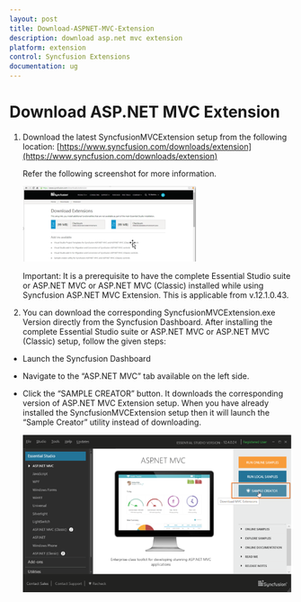 ```yaml
---
layout: post
title: Download-ASPNET-MVC-Extension
description: download asp.net mvc extension 
platform: extension
control: Syncfusion Extensions
documentation: ug
---
```


# Download ASP.NET MVC Extension 

1. Download the latest SyncfusionMVCExtension setup from the following location: [https://www.syncfusion.com/downloads/extension](https://www.syncfusion.com/downloads/extension)

   Refer the following screenshot for more information.



   ![](Download-ASPNET-MVC-Extension_images/Download-ASPNET-MVC-Extension_img1.png)



   Important: It is a prerequisite to have the complete Essential Studio suite or ASP.NET MVC or ASP.NET MVC (Classic) installed while using Syncfusion ASP.NET MVC Extension. This is applicable from v.12.1.0.43.

2. You can download the corresponding SyncfusionMVCExtension.exe Version directly from the Syncfusion Dashboard. After installing the complete Essential Studio suite or ASP.NET MVC or ASP.NET MVC (Classic) setup, follow the given steps:

* Launch the Syncfusion Dashboard 
* Navigate to the “ASP.NET MVC” tab available on the left side.
* Click the “SAMPLE CREATOR” button. It downloads the corresponding version of ASP.NET MVC Extension setup. When you have already installed the SyncfusionMVCExtension setup then it will launch the “Sample Creator” utility instead of downloading. 



  ![](Download-ASPNET-MVC-Extension_images/Download-ASPNET-MVC-Extension_img2.png)



